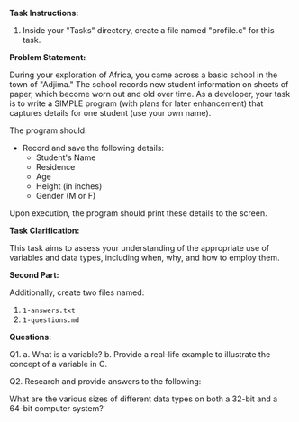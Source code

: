 **Task Instructions:**

1. Inside your "Tasks" directory, create a file named "profile.c" for this task.

**Problem Statement:**

During your exploration of Africa, you came across a basic school in the town of "Adjima." The school records new student information on sheets of paper, which become worn out and old over time. As a developer, your task is to write a SIMPLE program (with plans for later enhancement) that captures details for one student (use your own name).

The program should:

- Record and save the following details:
  - Student's Name
  - Residence
  - Age
  - Height (in inches)
  - Gender (M or F)

Upon execution, the program should print these details to the screen.

**Task Clarification:**

This task aims to assess your understanding of the appropriate use of variables and data types, including when, why, and how to employ them.

**Second Part:**

Additionally, create two files named:

1. `1-answers.txt`
2. `1-questions.md`

**Questions:**

Q1. a. What is a variable?
   b. Provide a real-life example to illustrate the concept of a variable in C.

Q2. Research and provide answers to the following:

   What are the various sizes of different data types on both a 32-bit and a 64-bit computer system?